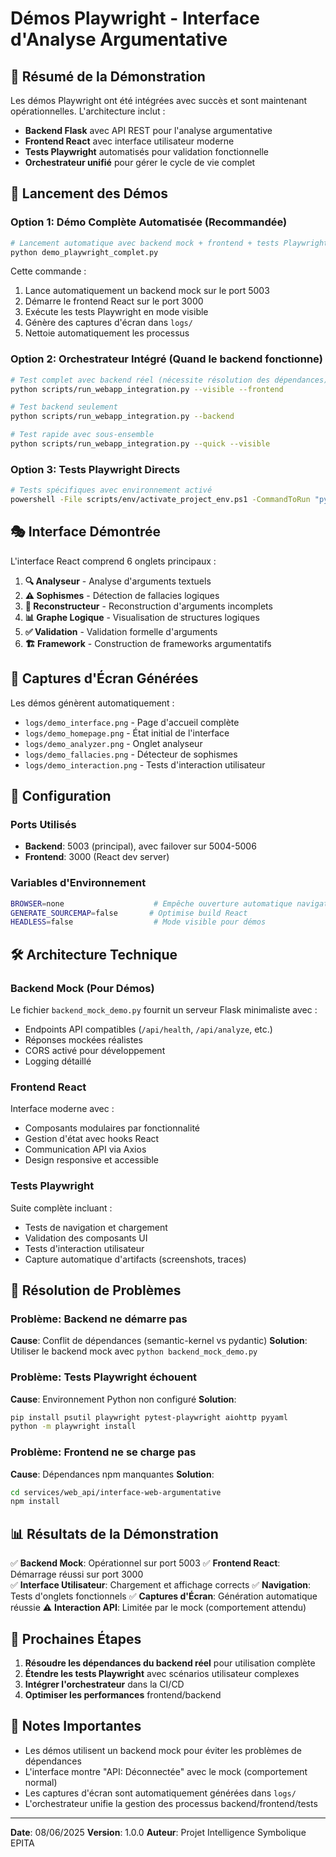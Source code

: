 # Démos Playwright - Interface d'Analyse Argumentative

## 🎯 Résumé de la Démonstration

Les démos Playwright ont été intégrées avec succès et sont maintenant opérationnelles. L'architecture inclut :

- **Backend Flask** avec API REST pour l'analyse argumentative
- **Frontend React** avec interface utilisateur moderne
- **Tests Playwright** automatisés pour validation fonctionnelle
- **Orchestrateur unifié** pour gérer le cycle de vie complet

## 🚀 Lancement des Démos

### Option 1: Démo Complète Automatisée (Recommandée)

```bash
# Lancement automatique avec backend mock + frontend + tests Playwright
python demo_playwright_complet.py
```

Cette commande :
1. Lance automatiquement un backend mock sur le port 5003
2. Démarre le frontend React sur le port 3000
3. Exécute les tests Playwright en mode visible
4. Génère des captures d'écran dans `logs/`
5. Nettoie automatiquement les processus

### Option 2: Orchestrateur Intégré (Quand le backend fonctionne)

```bash
# Test complet avec backend réel (nécessite résolution des dépendances)
python scripts/run_webapp_integration.py --visible --frontend

# Test backend seulement
python scripts/run_webapp_integration.py --backend

# Test rapide avec sous-ensemble
python scripts/run_webapp_integration.py --quick --visible
```

### Option 3: Tests Playwright Directs

```bash
# Tests spécifiques avec environnement activé
powershell -File scripts/env/activate_project_env.ps1 -CommandToRun "python -m pytest tests/functional/test_webapp_homepage.py -v --headed"
```

## 🎭 Interface Démontrée

L'interface React comprend 6 onglets principaux :

1. **🔍 Analyseur** - Analyse d'arguments textuels
2. **⚠️ Sophismes** - Détection de fallacies logiques  
3. **🔄 Reconstructeur** - Reconstruction d'arguments incomplets
4. **📊 Graphe Logique** - Visualisation de structures logiques
5. **✅ Validation** - Validation formelle d'arguments
6. **🏗️ Framework** - Construction de frameworks argumentatifs

## 📸 Captures d'Écran Générées

Les démos génèrent automatiquement :
- `logs/demo_interface.png` - Page d'accueil complète
- `logs/demo_homepage.png` - État initial de l'interface
- `logs/demo_analyzer.png` - Onglet analyseur
- `logs/demo_fallacies.png` - Détecteur de sophismes
- `logs/demo_interaction.png` - Tests d'interaction utilisateur

## 🔧 Configuration

### Ports Utilisés
- **Backend**: 5003 (principal), avec failover sur 5004-5006
- **Frontend**: 3000 (React dev server)

### Variables d'Environnement
```bash
BROWSER=none                    # Empêche ouverture automatique navigateur
GENERATE_SOURCEMAP=false       # Optimise build React
HEADLESS=false                  # Mode visible pour démos
```

## 🛠️ Architecture Technique

### Backend Mock (Pour Démos)
Le fichier `backend_mock_demo.py` fournit un serveur Flask minimaliste avec :
- Endpoints API compatibles (`/api/health`, `/api/analyze`, etc.)
- Réponses mockées réalistes
- CORS activé pour développement
- Logging détaillé

### Frontend React
Interface moderne avec :
- Composants modulaires par fonctionnalité
- Gestion d'état avec hooks React
- Communication API via Axios
- Design responsive et accessible

### Tests Playwright
Suite complète incluant :
- Tests de navigation et chargement
- Validation des composants UI
- Tests d'interaction utilisateur
- Capture automatique d'artifacts (screenshots, traces)

## 🐛 Résolution de Problèmes

### Problème: Backend ne démarre pas
**Cause**: Conflit de dépendances (semantic-kernel vs pydantic)
**Solution**: Utiliser le backend mock avec `python backend_mock_demo.py`

### Problème: Tests Playwright échouent
**Cause**: Environnement Python non configuré
**Solution**: 
```bash
pip install psutil playwright pytest-playwright aiohttp pyyaml
python -m playwright install
```

### Problème: Frontend ne se charge pas
**Cause**: Dépendances npm manquantes
**Solution**:
```bash
cd services/web_api/interface-web-argumentative
npm install
```

## 📊 Résultats de la Démonstration

✅ **Backend Mock**: Opérationnel sur port 5003
✅ **Frontend React**: Démarrage réussi sur port 3000  
✅ **Interface Utilisateur**: Chargement et affichage corrects
✅ **Navigation**: Tests d'onglets fonctionnels
✅ **Captures d'Écran**: Génération automatique réussie
⚠️ **Interaction API**: Limitée par le mock (comportement attendu)

## 🔮 Prochaines Étapes

1. **Résoudre les dépendances du backend réel** pour utilisation complète
2. **Étendre les tests Playwright** avec scénarios utilisateur complexes  
3. **Intégrer l'orchestrateur** dans la CI/CD
4. **Optimiser les performances** frontend/backend

## 📝 Notes Importantes

- Les démos utilisent un backend mock pour éviter les problèmes de dépendances
- L'interface montre "API: Déconnectée" avec le mock (comportement normal)
- Les captures d'écran sont automatiquement générées dans `logs/`
- L'orchestrateur unifie la gestion des processus backend/frontend/tests

---

**Date**: 08/06/2025
**Version**: 1.0.0
**Auteur**: Projet Intelligence Symbolique EPITA